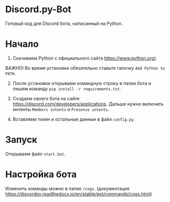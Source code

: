 # Discord.py-Bot
Готовый код для Discord бота, написанный на Python.

# Начало
1. Скачиваем Python с официального сайта https://www.python.org/.

ВАЖНО! Во время установки обязательно ставьте галочку ```Add Python to PATH```.

2. После установки открываем командную строку в папке бота и пишем команду
```pip install -r requirements.txt```.


3. Создаем своего бота на сайте https://discord.com/developers/applications. Дальше нужно включить интенты ```Members intents``` и ```Presence intents```.

4. Вставляем токен и остальные данные в файл ```config.py```.

# Запуск
Открываем файл ```start.bat```.

# Настройка бота
Изменить команды можно в папке ```/cogs```.
(документация https://discordpy.readthedocs.io/en/stable/ext/commands/cogs.html)
